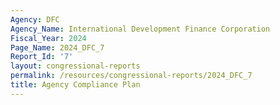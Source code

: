 ```yaml
---
Agency: DFC
Agency_Name: International Development Finance Corporation
Fiscal_Year: 2024
Page_Name: 2024_DFC_7
Report_Id: '7'
layout: congressional-reports
permalink: /resources/congressional-reports/2024_DFC_7
title: Agency Compliance Plan
---
```


